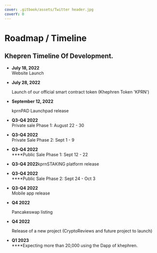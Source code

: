 ```yaml
---
cover: .gitbook/assets/Twitter header.jpg
coverY: 0
---
```


# Roadmap / Timeline

## K**hepren Timeline Of Development.**

* **July 18, 2022**\
  Website Launch
*   **July 28, 2022**

    Launch of our official smart contract token (Khephren Token 'KPRN')
*   **September 12, 2022**

    kprnPAD Launchpad release
* **Q3-Q4 2022**\
  Private sale Phase 1: August 22 - 30
* **Q3-Q4 2022**\
  Private Sale Phase 2: Sept 1 - 9
* **Q3-Q4 2022**\
  ****Public Sale Phase 1: Sept 12 - 22
* **Q3-Q4 2022**kprnSTAKING platform release
* **Q3-Q4 2022**\
  ****Public Sale Phase 2: Sept 24 - Oct 3
* **Q3-Q4 2022**\
  Mobile app release
*   **Q4 2022**

    Pancakeswap listing
*   &#x20;**Q4 2022**

    Release of a new project (CryptoReviews and future project to launch)
* **Q1 2023**\
  ****Expecting more than 20,000 using the Dapp of khephren.
